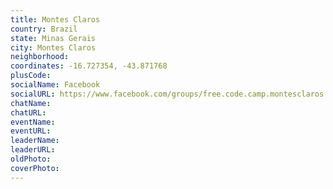 ```yaml
---
title: Montes Claros
country: Brazil
state: Minas Gerais
city: Montes Claros
neighborhood: 
coordinates: -16.727354, -43.871768
plusCode:
socialName: Facebook
socialURL: https://www.facebook.com/groups/free.code.camp.montesclaros
chatName:
chatURL:
eventName:
eventURL:
leaderName:
leaderURL:
oldPhoto: 
coverPhoto:
---
```

